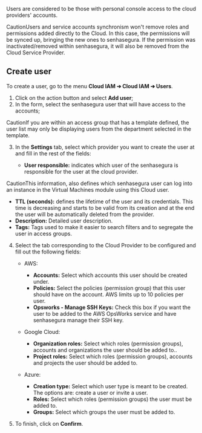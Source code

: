 Users are considered to be those with personal console access to the cloud providers' accounts.

CautionUsers and service accounts synchronism won't remove roles and permissions added directly to the Cloud. In this case, the permissions will be synced up, bringing the new ones to senhasegura. If the permission was inactivated/removed within senhasegura, it will also be removed from the Cloud Service Provider.

## Create user

To create a user, go to the menu **Cloud IAM ➔ Cloud IAM ➔ Users**.

1. Click on the action button and select **Add user**;
2. In the form, select the senhasegura user that will have access to the accounts;

CautionIf you are within an access group that has a template defined, the user list may only be displaying users from the department selected in the template.

3. In the **Settings** tab, select which provider you want to create the user at and fill in the rest of the fields:


	* **User responsible:** indicates which user of the senhasegura is responsible for the user at the cloud provider.

CautionThis information, also defines which senhasegura user can log into an instance in the Virtual Machines module using this Cloud user.

* **TTL (seconds):** defines the lifetime of the user and its credentials. This time is decreasing and starts to be valid from its creation and at the end the user will be automatically deleted from the provider.
* **Description:** Detailed user description.
* **Tags:** Tags used to make it easier to search filters and to segregate the user in access groups.
4. Select the tab corresponding to the Cloud Provider to be configured and fill out the following fields:


	* AWS:
	
	
		+ **Accounts:** Select which accounts this user should be created under.
		+ **Policies:** Select the policies (permission group) that this user should have on the account. AWS limits up to 10 policies per user.
		+ **Opsworks \- Manage SSH Keys:** Check this box if you want the user to be added to the AWS OpsWorks service and have senhasegura manage their SSH key.
	* Google Cloud:
	
	
		+ **Organization roles:** Select which roles (permission groups), accounts and organizations the user should be added to..
		+ **Project roles:** Select which roles (permission groups), accounts and projects the user should be added to.
	* Azure:
	
	
		+ **Creation type:** Select which user type is meant to be created. The options are: create a user or invite a user.
		+ **Roles:** Select which roles (permission groups) the user must be added to.
		+ **Groups:** Select which groups the user must be added to.
5. To finish, click on **Confirm**.

